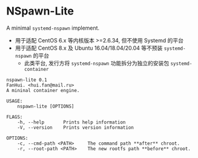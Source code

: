 # NSpawn-Lite

A minimal `systemd-nspawn` implement.

- 用于适配 CentOS 6.x 等内核版本 >=2.6.34, 但不使用 Systemd 的平台
- 用于适配 CentOS 8.x 及 Ubuntu 16.04/18.04/20.04 等不预装 `systemd-nspawn` 的平台
  - 此类平台, 发行方将 `systemd-nspawn` 功能拆分为独立的安装包 `systemd-container`

```shell
nspawn-lite 0.1
FanHui. <hui.fan@mail.ru>
A mininal container engine.

USAGE:
    nspawn-lite [OPTIONS]

FLAGS:
    -h, --help       Prints help information
    -V, --version    Prints version information

OPTIONS:
    -c, --cmd-path <PATH>     The command path **after** chroot.
    -r, --root-path <PATH>    The new rootfs path **before** chroot.
```
